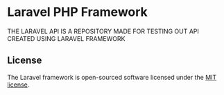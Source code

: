 # Laravel PHP Framework



THE LARAVEL API IS A REPOSITORY MADE FOR TESTING OUT API CREATED USING LARAVEL FRAMEWORK



## License

The Laravel framework is open-sourced software licensed under the [MIT license](http://opensource.org/licenses/MIT).
